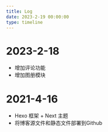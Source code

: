 ```yaml
---
title: Log
date: 2023-2-19 00:00:00
type: timeline
---
```




# 2023-2-18
- 增加评论功能
- 增加图册模块

# 2021-4-16
- Hexo 框架 + Next 主题
- 将博客源文件和静态文件部署到Github